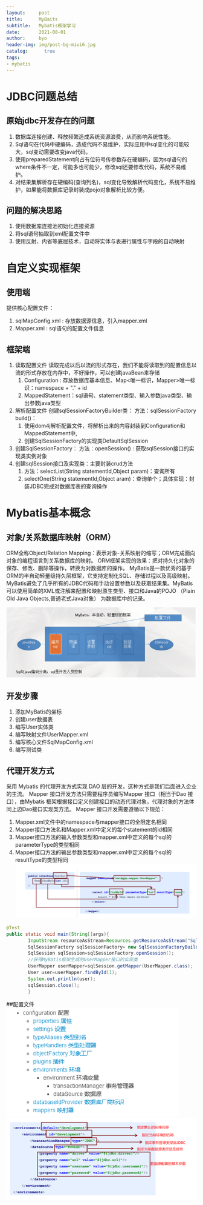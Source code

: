 ```yaml
---
layout:     post
title:      MyBaits
subtitle:   Mybatis框架学习
date:       2021-08-01
author:     byo
header-img: img/post-bg-miui6.jpg
catalog: 	  true
tags:
- mybatis
---
```


# JDBC问题总结

## 原始jdbc开发存在的问题

1. 数据库连接创建、释放频繁造成系统资源浪费，从而影响系统性能。
2. Sql语句在代码中硬编码，造成代码不易维护，实际应用中sql变化的可能较大，sql变动需要改变java代码。
3. 使用preparedStatement向占有位符号传参数存在硬编码，因为sql语句的where条件不一定，可能多也可能少，修改sql还要修改代码，系统不易维护。
4. 对结果集解析存在硬编码(查询列名)，sql变化导致解析代码变化，系统不易维护，如果能将数据库记录封装成pojo对象解析比较方便。

## 问题的解决思路

1. 使用数据库连接池初始化连接资源
2. 将sql语句抽取到xml配置文件中
3. 使用反射、内省等底层技术，自动将实体与表进行属性与字段的自动映射

# 自定义实现框架

## 使用端

提供核心配置文件：

1. sqlMapConfig.xml : 存放数据源信息，引入mapper.xml
2. Mapper.xml : sql语句的配置文件信息

## 框架端

1. 读取配置文件 读取完成以后以流的形式存在，我们不能将读取到的配置信息以流的形式存放在内存中，不好操作，可以创建javaBean来存储
    1. Configuration : 存放数据库基本信息、Map<唯一标识，Mapper>唯一标识：namespace + "." + id
    2. MappedStatement：sql语句、statement类型、输入参数java类型、输出参数java类型
2. 解析配置文件 创建sqlSessionFactoryBuilder类： 方法：sqlSessionFactory build()：
    1. 使用dom4j解析配置文件，将解析出来的内容封装到Configuration和MappedStatement中,
    2. 创建SqlSessionFactory的实现类DefaultSqlSession
3. 创建SqlSessionFactory： 方法：openSession() : 获取sqlSession接口的实现类实例对象
4. 创建sqlSession接口及实现类：主要封装crud方法
    1. 方法：selectList(String statementId,Object param)：查询所有
    2. selectOne(String statementId,Object aram)：查询单个；具体实现：封装JDBC完成对数据库表的查询操作

# Mybatis基本概念

## 对象/关系数据库映射（ORM）

ORM全称Object/Relation Mapping：表示对象-关系映射的缩写；ORM完成面向对象的编程语言到关系数据库的映射。 ORM框架实现的效果：把对持久化对象的保存、修改、删除等操作，转换为对数据库的操作。
MyBatis是一款优秀的基于ORM的半自动轻量级持久层框架，它支持定制化SQL、存储过程以及高级映射。MyBatis避免了几乎所有的JDBC代码和手动设置参数以及获取结果集。MyBatis可以使用简单的XML或注解来配置和映射原生类型、接口和Java的POJO
（Plain Old Java Objects,普通老式Java对象） 为数据库中的记录。

![img_1.png](img_1.png)

## 开发步骤

1. 添加MyBatis的坐标
2. 创建user数据表
3. 编写User实体类
4. 编写映射文件UserMapper.xml
5. 编写核心文件SqlMapConfig.xml
6. 编写测试类

## 代理开发方式

采用 Mybatis 的代理开发方式实现 DAO 层的开发，这种方式是我们后面进入企业的主流。 Mapper 接口开发方法只需要程序员编写Mapper 接口（相当于Dao 接口），由Mybatis
框架根据接口定义创建接口的动态代理对象，代理对象的方法体同上边Dao接口实现类方法。 Mapper 接口开发需要遵循以下规范：

1. Mapper.xml文件中的namespace与mapper接口的全限定名相同
2. Mapper接口方法名和Mapper.xml中定义的每个statement的id相同
3. Mapper接口方法的输入参数类型和mapper.xml中定义的每个sql的parameterType的类型相同
4. Mapper接口方法的输出参数类型和mapper.xml中定义的每个sql的resultType的类型相同
   ![img_2.png](img_2.png)
```java
@Test
public static void main(String[]args){
        InputStream resourceAsStream=Resources.getResourceAsStream("SqlMapConfig.xml");
        SqlSessionFactory sqlSessionFactory= new SqlSessionFactoryBuilder().build(resourceAsStream);
        SqlSession sqlSession=sqlSessionFactory.openSession();
        //获得MyBatis框架生成的UserMapper接口的实现类
        UserMapper userMapper=sqlSession.getMapper(UserMapper.class);
        User user=userMapper.findById(1);
        System.out.println(user);
        sqlSession.close();
        }
```

##配置文件
![img_3.png](img_3.png)
![img_4.png](img_4.png)